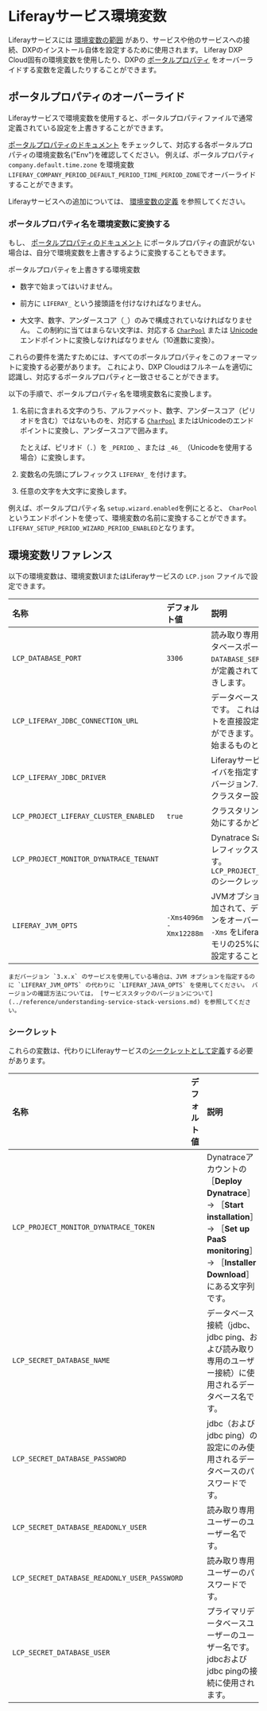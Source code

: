 # Liferayサービス環境変数

Liferayサービスには [環境変数の範囲](#environoment-variables-reference) があり、サービスや他のサービスへの接続、DXPのインストール自体を設定するために使用されます。 Liferay DXP Cloud固有の環境変数を使用したり、DXPの [ポータルプロパティ](https://docs.liferay.com/dxp/portal/7.3-latest/propertiesdoc/portal.properties.html) をオーバーライドする変数を定義したりすることができます。

## ポータルプロパティのオーバーライド

Liferayサービスで環境変数を使用すると、ポータルプロパティファイルで通常定義されている設定を上書きすることができます。

[ポータルプロパティのドキュメント](https://docs.liferay.com/dxp/portal/7.3-latest/propertiesdoc/portal.properties.html) をチェックして、対応する各ポータルプロパティの環境変数名("Env")を確認してください。 例えば、ポータルプロパティ `company.default.time.zone` を環境変数 `LIFERAY_COMPANY_PERIOD_DEFAULT_PERIOD_TIME_PERIOD_ZONE`でオーバーライドすることができます。

Liferayサービスへの追加については、 [環境変数の定義](../reference/defining-environment-variables.md) を参照してください。

### ポータルプロパティ名を環境変数に変換する

もし、 [ポータルプロパティのドキュメント](https://docs.liferay.com/dxp/portal/7.3-latest/propertiesdoc/portal.properties.html) にポータルプロパティの直訳がない場合は、自分で環境変数を上書きするように変換することもできます。

ポータルプロパティを上書きする環境変数

* 数字で始まってはいけません。

* 前方に `LIFERAY_` という接頭語を付けなければなりません。

* 大文字、数字、アンダースコア（`_`）のみで構成されていなければなりません。 この制約に当てはまらない文字は、対応する [`CharPool`](https://docs.liferay.com/dxp/portal/7.3-latest/javadocs/modules/core/petra/com.liferay.petra.string/) または [Unicode](https://unicode-table.com/en/) エンドポイントに変換しなければなりません（10進数に変換）。

これらの要件を満たすためには、すべてのポータルプロパティをこのフォーマットに変換する必要があります。 これにより、DXP Cloudはフルネームを適切に認識し、対応するポータルプロパティと一致させることができます。

以下の手順で、ポータルプロパティ名を環境変数名に変換します。

1. 名前に含まれる文字のうち、アルファベット、数字、アンダースコア（ピリオドを含む）ではないものを、対応する [`CharPool`](https://docs.liferay.com/dxp/portal/7.3-latest/javadocs/modules/core/petra/com.liferay.petra.string/) またはUnicodeのエンドポイントに変換し、アンダースコアで囲みます。

    たとえば、ピリオド（`.`）を `_PERIOD_`、または `_46_` （Unicodeを使用する場合）に変換します。

1. 変数名の先頭にプレフィックス `LIFERAY_` を付けます。

1. 任意の文字を大文字に変換します。

例えば、ポータルプロパティ名 `setup.wizard.enabled`を例にとると、 `CharPool` というエンドポイントを使って、環境変数の名前に変換することができます。 `LIFERAY_SETUP_PERIOD_WIZARD_PERIOD_ENABLED`となります。

## 環境変数リファレンス

以下の環境変数は、環境変数UIまたはLiferayサービスの `LCP.json` ファイルで設定できます。

| 名称                                     | デフォルト値                 | 説明                                                                                                                         |
|:-------------------------------------- |:---------------------- |:-------------------------------------------------------------------------------------------------------------------------- |
| `LCP_DATABASE_PORT`                    | `3306`                 | 読み取り専用ユーザーが使用するデータベースポートの設定を設定します。 `DATABASE_SERVICE_PORT` infra環境変数が定義されている場合は、それを上書きします。                                 |
| `LCP_LIFERAY_JDBC_CONNECTION_URL`      |                        | データベースへの接続に使用されるURLです。 これは、データベース名とホストを直接設定するために使用することができます。 値は、 `jdbc:mysql://`で始まるものとします。                                |
| `LCP_LIFERAY_JDBC_DRIVER`              |                        | Liferayサービスが使用するMySQLドライバを指定することができます。 DXPバージョン7.0および7.1では、これはクラスター設定にも使用されます。                                             |
| `LCP_PROJECT_LIFERAY_CLUSTER_ENABLED`  | `true`                 | クラスタリングやノード間の通信を有効にするかどうか。                                                                                                 |
| `LCP_PROJECT_MONITOR_DYNATRACE_TENANT` |                        | Dynatrace SaaSアカウントのURL（プレフィックス）の一部となる文字列です。 `LCP_PROJECT_MONITOR_DYNATRACE_TOKEN` のシークレットと一緒に使用します。                       |
| `LIFERAY_JVM_OPTS`                     | `-Xms4096m -Xmx12288m` | JVMオプションは`CATALINA_OPTS` に追加されて、デフォルトの推奨オプションをオーバーライドします。 推奨は、 `-Xms` をLiferayサービスの利用可能なメモリの25%に設定し、 `-Xmx` を75%に設定することです。 |

```{note}
まだバージョン `3.x.x` のサービスを使用している場合は、JVM オプションを指定するのに `LIFERAY_JVM_OPTS` の代わりに `LIFERAY_JAVA_OPTS` を使用してください。 バージョンの確認方法については， [サービススタックのバージョンについて](../reference/understanding-service-stack-versions.md) を参照してください。
```

### シークレット

これらの変数は、代わりにLiferayサービスの[シークレットとして定義](../infrastructure-and-operations/security/managing-secure-environment-variables-with-secrets.md)する必要があります。

| 名称                                           | デフォルト値 | 説明                                                                                                                                         |
|:-------------------------------------------- |:------ |:------------------------------------------------------------------------------------------------------------------------------------------ |
| `LCP_PROJECT_MONITOR_DYNATRACE_TOKEN`        |        | Dynatraceアカウントの ［**Deploy Dynatrace**］ &rarr; ［**Start installation**］ &rarr; ［**Set up PaaS monitoring**］ &rarr; ［**Installer Download**］ にある文字列です。 |
| `LCP_SECRET_DATABASE_NAME`                   |        | データベース接続（jdbc、jdbc ping、および読み取り専用のユーザー接続）に使用されるデータベース名です。                                                                                  |
| `LCP_SECRET_DATABASE_PASSWORD`               |        | jdbc（およびjdbc ping）の設定にのみ使用されるデータベースのパスワードです。                                                                                               |
| `LCP_SECRET_DATABASE_READONLY_USER`          |        | 読み取り専用ユーザーのユーザー名です。                                                                                                                        |
| `LCP_SECRET_DATABASE_READONLY_USER_PASSWORD` |        | 読み取り専用ユーザーのパスワードです。                                                                                                                        |
| `LCP_SECRET_DATABASE_USER`                   |        | プライマリデータベースユーザーのユーザー名です。 jdbcおよびjdbc pingの接続に使用されます。                                                                                       |
